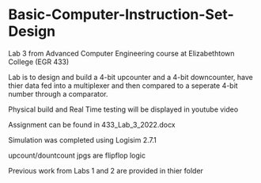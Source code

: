 # Basic-Computer-Instruction-Set-Design
Lab 3 from Advanced Computer Engineering course at Elizabethtown College (EGR 433)

Lab is to design and build a 4-bit upcounter and a 4-bit downcounter, have thier data fed into a multiplexer and then compared to a seperate 4-bit number through a comparator. 

Physical build and Real Time testing will be displayed in youtube video

Assignment can be found in 433_Lab_3_2022.docx

Simulation was completed using Logisim 2.7.1

upcount/dountcount jpgs are flipflop logic 

Previous work from Labs 1 and 2 are provided in thier folder
